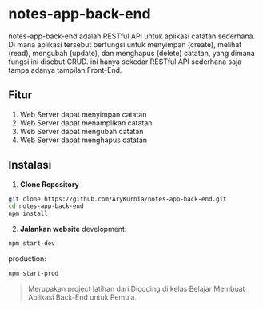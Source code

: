 # notes-app-back-end

notes-app-back-end adalah RESTful API untuk aplikasi catatan sederhana. Di mana aplikasi tersebut berfungsi untuk menyimpan (create), melihat (read), mengubah (update),
dan menghapus (delete) catatan, yang dimana fungsi ini disebut CRUD.
ini hanya sekedar RESTful API sederhana saja tampa adanya tampilan Front-End.

## Fitur
1. Web Server dapat menyimpan catatan
2. Web Server dapat menampilkan catatan
3. Web Server dapat mengubah catatan
4. Web Server dapat menghapus catatan


## Instalasi

1. **Clone Repository**

```bash
git clone https://github.com/AryKurnia/notes-app-back-end.git
cd notes-app-back-end
npm install
```

2. **Jalankan website**
development:
```bash
npm start-dev
```
production:
```bash
npm start-prod
```

> Merupakan project latihan dari Dicoding di kelas Belajar Membuat Aplikasi Back-End untuk Pemula.
